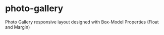 # photo-gallery
Photo Gallery responsive layout designed with Box-Model Properties (Float and Margin)
